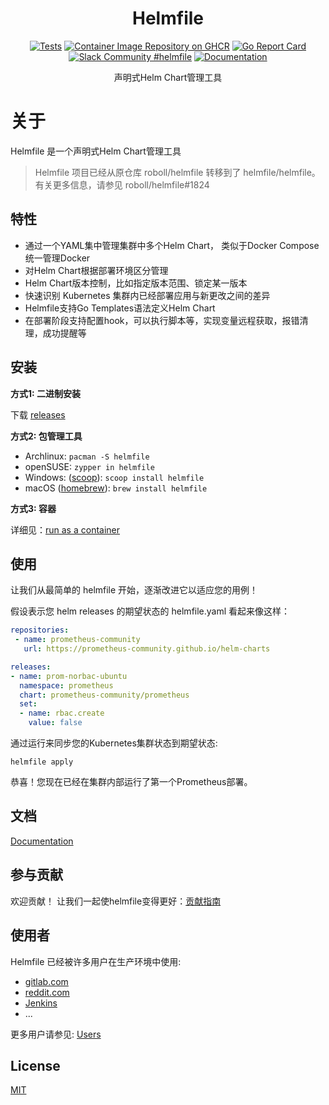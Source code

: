 <!-- markdownlint-configure-file {
  "MD013": {
    "code_blocks": false,
    "tables": false
  },
  "MD033": false,
  "MD041": false
} -->

<div align="center" markdown="1">

# Helmfile

[![Tests](https://github.com/helmfile/helmfile/actions/workflows/ci.yaml/badge.svg?branch=main)](https://github.com/helmfile/helmfile/actions/workflows/ci.yaml?query=branch%3Amain)
[![Container Image Repository on GHCR](https://ghcr-badge.deta.dev/helmfile/helmfile/latest_tag?trim=major&label=latest "Docker Repository on ghcr")](https://github.com/helmfile/helmfile/pkgs/container/helmfile)
[![Go Report Card](https://goreportcard.com/badge/github.com/helmfile/helmfile)](https://goreportcard.com/report/github.com/helmfile/helmfile)
[![Slack Community #helmfile](https://slack.sweetops.com/badge.svg)](https://slack.sweetops.com)
[![Documentation](https://readthedocs.org/projects/helmfile/badge/?version=latest&style=flat)](https://helmfile.readthedocs.io/en/latest/)

声明式Helm Chart管理工具
<br />

</div>


# 关于

Helmfile 是一个声明式Helm Chart管理工具

> Helmfile 项目已经从原仓库 roboll/helmfile 转移到了 helmfile/helmfile。有关更多信息，请参见 roboll/helmfile#1824

## 特性

- 通过一个YAML集中管理集群中多个Helm Chart， 类似于Docker Compose统一管理Docker
- 对Helm Chart根据部署环境区分管理
- Helm Chart版本控制，比如指定版本范围、锁定某一版本
- 快速识别 Kubernetes 集群内已经部署应用与新更改之间的差异
- Helmfile支持Go Templates语法定义Helm Chart
- 在部署阶段支持配置hook，可以执行脚本等，实现变量远程获取，报错清理，成功提醒等


## 安装

**方式1: 二进制安装**

下载 [releases](https://github.com/helmfile/helmfile/releases)

**方式2: 包管理工具**

* Archlinux: `pacman -S helmfile`
* openSUSE: `zypper in helmfile`
* Windows: ([scoop](https://scoop.sh/)): `scoop install helmfile`
* macOS ([homebrew](https://brew.sh/)): `brew install helmfile`

**方式3: 容器**

详细见：[run as a container](https://helmfile.readthedocs.io/en/latest/#running-as-a-container)
## 使用

让我们从最简单的 helmfile 开始，逐渐改进它以适应您的用例！

假设表示您 helm releases 的期望状态的 helmfile.yaml 看起来像这样：

```yaml
repositories:
 - name: prometheus-community
   url: https://prometheus-community.github.io/helm-charts

releases:
- name: prom-norbac-ubuntu
  namespace: prometheus
  chart: prometheus-community/prometheus
  set:
  - name: rbac.create
    value: false
```

通过运行来同步您的Kubernetes集群状态到期望状态:

```console
helmfile apply
```

恭喜！您现在已经在集群内部运行了第一个Prometheus部署。


## 文档

[Documentation](https://helmfile.readthedocs.io/)


## 参与贡献

欢迎贡献！ 让我们一起使helmfile变得更好：[贡献指南](https://helmfile.readthedocs.io/en/latest/contributing/)


## 使用者

Helmfile 已经被许多用户在生产环境中使用:

* [gitlab.com](https://gitlab.com)
* [reddit.com](https://reddit.com)
* [Jenkins](https://jenkins.io)
* ...

更多用户请参见: [Users](https://helmfile.readthedocs.io/en/latest/users/)


## License

[MIT](https://github.com/helmfile/helmfile/blob/main/LICENSE)

